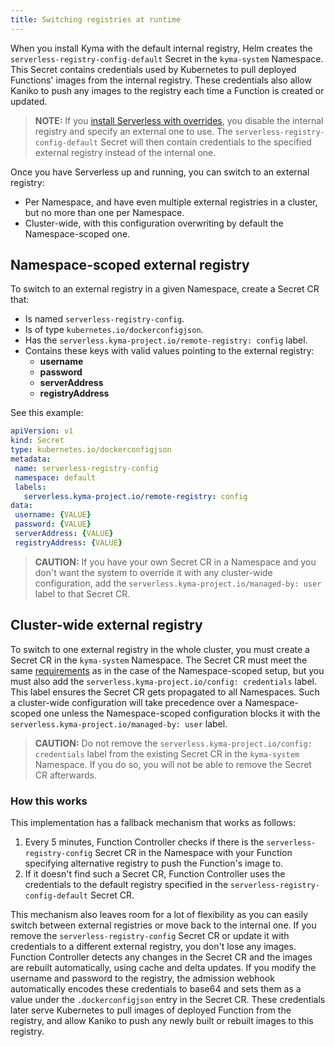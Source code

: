 ```yaml
---
title: Switching registries at runtime
---
```


When you install Kyma with the default internal registry, Helm creates the `serverless-registry-config-default` Secret in the `kyma-system` Namespace. This Secret contains credentials used by Kubernetes to pull deployed Functions' images from the internal registry. These credentials also allow Kaniko to push any images to the registry each time a Function is created or updated.

>**NOTE:** If you [install Serverless with overrides](../03-tutorials/00-serverless/svls-07-set-external-registry.md), you disable the internal registry and specify an external one to use. The `serverless-registry-config-default` Secret will then contain credentials to the specified external registry instead of the internal one.

Once you have Serverless up and running, you can switch to an external registry:

- Per Namespace, and have even multiple external registries in a cluster, but no more than one per Namespace.
- Cluster-wide, with this configuration overwriting by default the Namespace-scoped one.

## Namespace-scoped external registry

To switch to an external registry in a given Namespace, create a Secret CR that:

- Is named `serverless-registry-config`.
- Is of type `kubernetes.io/dockerconfigjson`.
- Has the `serverless.kyma-project.io/remote-registry: config` label.
- Contains these keys with valid values pointing to the external registry:
  - **username**
  - **password**
  - **serverAddress**
  - **registryAddress**

See this example:

  ```yaml
  apiVersion: v1
  kind: Secret
  type: kubernetes.io/dockerconfigjson
  metadata:
   name: serverless-registry-config
   namespace: default
   labels:
     serverless.kyma-project.io/remote-registry: config
  data:
   username: {VALUE}
   password: {VALUE}
   serverAddress: {VALUE}
   registryAddress: {VALUE}
  ```

  >**CAUTION:** If you have your own Secret CR in a Namespace and you don't want the system to override it with any cluster-wide configuration, add the `serverless.kyma-project.io/managed-by: user` label to that Secret CR.

## Cluster-wide external registry

To switch to one external registry in the whole cluster, you must create a Secret CR in the `kyma-system` Namespace. The Secret CR must meet the same [requirements](#namespace-scoped-external-registry) as in the case of the Namespace-scoped setup, but you must also add the `serverless.kyma-project.io/config: credentials` label. This label ensures the Secret CR gets propagated to all Namespaces. Such a cluster-wide configuration will take precedence over a Namespace-scoped one unless the Namespace-scoped configuration blocks it with the `serverless.kyma-project.io/managed-by: user` label.

>**CAUTION:** Do not remove the `serverless.kyma-project.io/config: credentials` label from the existing Secret CR in the `kyma-system` Namespace. If you do so, you will not be able to remove the Secret CR afterwards.

### How this works

This implementation has a fallback mechanism that works as follows:

1. Every 5 minutes, Function Controller checks if there is the `serverless-registry-config` Secret CR in the Namespace with your Function specifying alternative registry to push the Function's image to.
2. If it doesn't find such a Secret CR, Function Controller uses the credentials to the default registry specified in the `serverless-registry-config-default` Secret CR.

This mechanism also leaves room for a lot of flexibility as you can easily switch between external registries or move back to the internal one. If you remove the `serverless-registry-config` Secret CR or update it with credentials to a different external registry, you don't lose any images. Function Controller detects any changes in the Secret CR and the images are rebuilt automatically, using cache and delta updates. If you modify the username and password to the registry, the admission webhook automatically encodes these credentials to base64 and sets them as a value under the `.dockerconfigjson` entry in the Secret CR. These credentials later serve Kubernetes to pull images of deployed Function from the registry, and allow Kaniko to push any newly built or rebuilt images to this registry.

